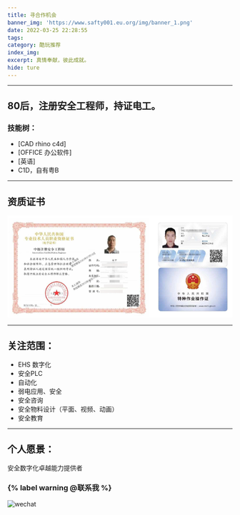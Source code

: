 ```yaml
---
title: 寻合作机会
banner_img: 'https://www.safty001.eu.org/img/banner_1.png'
date: 2022-03-25 22:28:55
tags:
category: 酷玩推荐
index_img:
excerpt: 真情奉献，彼此成就。
hide: ture
---
```


---
80后，注册安全工程师，持证电工。
---

### 技能树：
- [CAD rhino c4d] 
- [OFFICE 办公软件]
- [英语]
- C1D，自有粤B
---
资质证书
---
![证书](/img/cet.png)


---
关注范围：
---
- EHS 数字化
- 安全PLC
- 自动化
- 弱电应用、安全
- 安全咨询
- 安全物料设计（平面、视频、动画）
- 安全教育

---
个人愿景：
---
安全数字化卓越能力提供者
### {% label warning @联系我 %}

![wechat](https://www.safty001.eu.org/img/wechat_show.png)